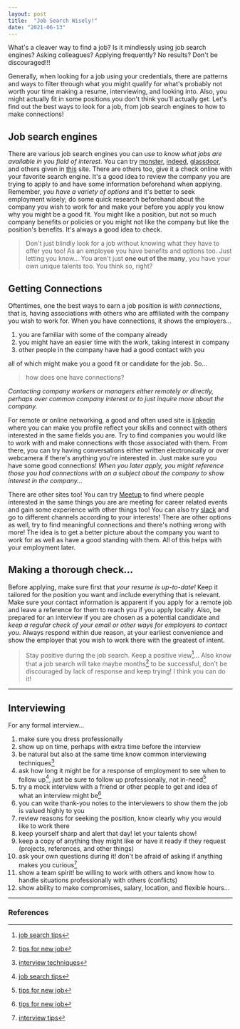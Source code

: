 ```yaml
---
layout: post
title:  "Job Search Wisely!"
date: "2021-06-13"
---
```


What's a cleaver way to find a job? Is it mindlessly using job search engines? Asking colleagues? Applying frequently? No results? Don't be discouraged!!!

Generally, when looking for a job using your credentials, there are patterns and ways to filter through what you might qualify for what's probably not worth your time making a resume, interviewing, and looking into. Also, you might actually fit in some positions you don't think you'll actually get. Let's find out the best ways to look for a job, from job search engines to how to make connections!

## Job search engines

There are various job search engines you can use to *know what jobs are available in you field of interest*. You can try [monster](https://www.monster.com), [indeed](https://www.indeed.com), [glassdoor](https://www.glassdoor.com/Career/how-to-become-accountant_KO14,24.htm), and others given in [this](https://www.consumersadvocate.org/job-search-sites) site. There are others too, give it a check online with your favorite search engine. It's a good idea to review the company you are trying to apply to and have some information beforehand when applying. Remember, *you have a variety of options* and it's better to seek employment wisely; do some quick research beforehand about the company you wish to work for and make your before you apply you know why you might be a good fit. You might like a position, but not so much company benefits or policies or you might not like the company but like the position's benefits. It's always a good idea to check.

> Don't just blindly look for a job without knowing what they have to offer you too! As an employee you have benefits and options too. Just letting you know... You aren't just **one out of the many**, you have your own unique talents too. You think so, right?

## Getting Connections

Oftentimes, one the best ways to earn a job position is *with connections*, that is, having associations with others who are affiliated with the company you wish to work for. When you have connections, it shows the employers...

1. you are familiar with some of the company already
2. you might have an easier time with the work, taking interest in company
3. other people in the company have had a good contact with you

all of which might make you a good fit or candidate for the job. So...

> how does one have connections?

*Contacting company workers or managers either remotely or directly, perhaps over common company interest or to just inquire more about the company.*

For remote or online networking, a good and often used site is [linkedin](https://www.linkedin.com/?trk=public_profile_nav-header-logo) where you can make you profile reflect your skills and connect with others interested in the same fields you are. Try to find companies you would like to work with and make connections with those associated with them. From there, you can try having conversations either written electronically or over webcamera if there's anything you're interested in. Just make sure you have some good connections! *When you later apply, you might reference those you had connections with on a subject about the company to show interest in the company...*

There are other sites too! You can try [Meetup](https://www.meetup.com/) to find where people interested in the same things you are are meeting for career related events and gain some experience with other things too! You can also try [slack](https://slack.com) and go to different channels according to your interests! There are other options as well, try to find meaningful connections and there's nothing wrong with more! The idea is to get a better picture about the company you want to work for as well as have a good standing with them. All of this helps with your employment later.

## Making a thorough check...

Before applying, make sure first that *your resume is up-to-date!* Keep it tailored for the position you want and include everything that is relevant. Make sure your contact information is apparent if you apply for a remote job and leave a reference for them to reach you if you apply locally. Also, be prepared for an interview if you are chosen as a potential candidate and *keep a regular check of your email or other ways for employers to contact you*. Always respond within due reason, at your earliest convenience and show the employer that you wish to work there with the greatest of intent.

> Stay positive during the job search. Keep a positive view[^1]... Also know that a job search will take maybe months[^3] to be successful, don't be discouraged by lack of response and keep trying! I think you can do it!

---

## Interviewing

For any formal interview...

1. make sure you dress professionally
2. show up on time, perhaps with extra time before the interview
3. be natural but also at the same time know common interviewing techniques[^2]
4. ask how long it might be for a response of employment to see when to follow up[^1], just be sure to follow up professionally, not in-need[^3]
5. try a mock interview with a friend or other people to get and idea of what an interview might be[^3]
6. you can write thank-you notes to the interviewers to show them the job is valued highly to you
7. review reasons for seeking the position, know clearly why you would like to work there
8. keep yourself sharp and alert that day! let your talents show!
9. keep a copy of anything they might like or have it ready if they request (projects, references, and other things)
10. ask your own questions during it! don't be afraid of asking if anything makes you curious[^4]
11. show a team spirit! be willing to work with others and know how to handle situations professionally with others (conflicts)
12. show ability to make compromises, salary, location, and flexible hours...

---

### References

[^1]: [job search tips](https://www.iwantmydiploma.com/blog/job-search-tips)
[^2]: [interview techniques](http://www.datsi.fi.upm.es/~frosal/docs/25mdq.html)
[^3]: [tips for new job](https://www.livecareer.com/resources/jobs/search/14-job-hunting-tips)
[^4]: [interview tips](https://edition.cnn.com/2019/11/04/success/how-to-prepare-for-an-interview-tips/index.html)
